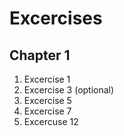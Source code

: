 # Excercises #

## Chapter 1 ##

<ol>
    <li> Excercise 1</li>
    <li> Excercise 3 (optional) </li>
    <li> Excercise 5 </li>
    <li> Excercise 7 </li>
    <li> Excercuse 12 </li>
</ol>
